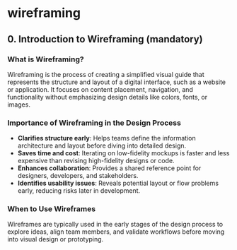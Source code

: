 # wireframing

## 0. Introduction to Wireframing (mandatory)

### What is Wireframing?
Wireframing is the process of creating a simplified visual guide that represents the structure and layout of a digital interface, such as a website or application. It focuses on content placement, navigation, and functionality without emphasizing design details like colors, fonts, or images.

### Importance of Wireframing in the Design Process
- **Clarifies structure early**: Helps teams define the information architecture and layout before diving into detailed design.  
- **Saves time and cost**: Iterating on low-fidelity mockups is faster and less expensive than revising high-fidelity designs or code.  
- **Enhances collaboration**: Provides a shared reference point for designers, developers, and stakeholders.  
- **Identifies usability issues**: Reveals potential layout or flow problems early, reducing risks later in development.  

### When to Use Wireframes
Wireframes are typically used in the early stages of the design process to explore ideas, align team members, and validate workflows before moving into visual design or prototyping.
